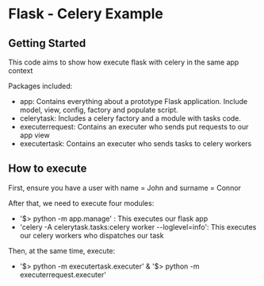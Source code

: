 # Flask - Celery Example

## Getting Started

This code aims to show how execute flask with celery in the same app context

Packages included:

* app: Contains everything about a prototype Flask application.
  Include model, view, config, factory and populate script.
* celerytask: Includes a celery factory and a module with tasks code.
* executerrequest: Contains an executer who sends put requests to our app view
* executertask: Contains an executer who sends tasks to celery workers

## How to execute

First, ensure you have a user with name = John and surname = Connor

After that, we need to execute four modules:

* '$> python -m app.manage' : This executes our flask app
* 'celery -A celerytask.tasks:celery worker --loglevel=info': This executes our
  celery workers who dispatches our task

Then, at the same time, execute:
* '$> python -m executertask.executer' & '$> python -m executerrequest.executer'

